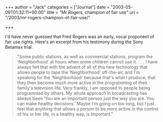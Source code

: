+++
author = "Jack"
categories = ["Journal"]
date = "2003-05-09T01:32:11+00:00"
title = "Mr Rogers, champion of fair use"
url = "/2003/mr-rogers-champion-of-fair-use/"

+++

I'd have never guessed that Fred Rogers was an early, vocal proponent of fair use rights. Here's an excerpt from his testimony during the Sony Betamax trial.



> "Some public stations, as well as commercial stations, program the &#8216;Neighborhood' at hours when some children cannot use it. . . . I have always felt that with the advent of all of this new technology that allows people to tape the &#8216;Neighborhood' off-the-air, and I'm speaking for the &#8216;Neighborhood' because that's what I produce, that they then become much more active in the programming of their family's television life. Very frankly, I am opposed to people being programmed by others. My whole approach in broadcasting has always been &#8216;You are an important person just the way you are. You can make healthy decisions.' Maybe I'm going on too long, but I just feel that anything that allows a person to be more active in the control of his or her life, in a healthy way, is important."